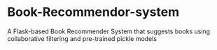 # Book-Recommendor-system
A Flask-based Book Recommender System that suggests books using collaborative filtering and pre-trained pickle models
